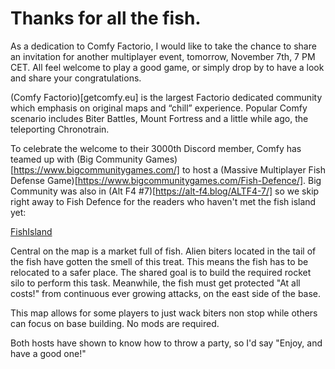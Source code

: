 # Thanks for all the fish.

As a dedication to Comfy Factorio, I would like to take the chance to share an invitation for another multiplayer event, tomorrow, November 7th, 7 PM CET. All feel welcome to play a good game, or simply drop by to have a look and share your congratulations.

(Comfy Factorio)[getcomfy.eu] is the largest Factorio dedicated community which emphasis on original maps and “chill” experience. Popular Comfy scenario includes Biter Battles, Mount Fortress and a little while ago, the teleporting Chronotrain.  

To celebrate the welcome to their 3000th Discord member, Comfy has teamed up with (Big Community Games)[https://www.bigcommunitygames.com/] to host a (Massive Multiplayer Fish Defense Game)[https://www.bigcommunitygames.com/Fish-Defence/]. 
Big Community was also in (Alt F4 #7)[https://alt-f4.blog/ALTF4-7/] so we skip right away to Fish Defence for the readers who haven't met the fish island yet:

[FishIsland](/FishIsland.png)

Central on the map is a market full of fish. Alien biters located in the tail of the fish have gotten the smell of this treat. This means the fish has to be relocated to a safer place. The shared goal is to build the required rocket silo to perform this task. Meanwhile, the fish must get protected "At all costs!" from continuous ever growing attacks, on the east side of the base.
 
This map allows for some players to just wack biters non stop while others can focus on base building. No mods are required. 

Both hosts have shown to know how to throw a party, so I'd say "Enjoy, and have a good one!" 

